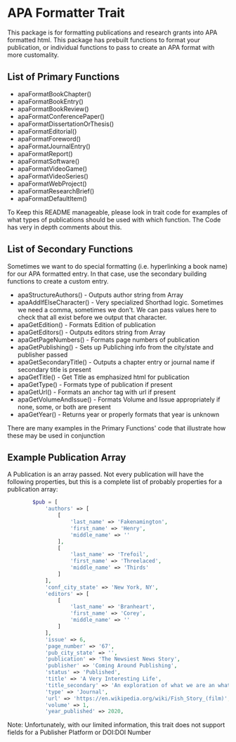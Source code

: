# APA Formatter Trait

This package is for formatting publications and research grants into APA formatted html. This package has prebuilt functions to format your publication, or individual functions to pass to create an APA format with more customality.

## List of Primary Functions

- apaFormatBookChapter()
- apaFormatBookEntry()
- apaFormatBookReview()
- apaFormatConferencePaper()
- apaFormatDissertationOrThesis()
- apaFormatEditorial()
- apaFormatForeword()
- apaFormatJournalEntry()
- apaFormatReport()
- apaFormatSoftware()
- apaFormatVideoGame()
- apaFormatVideoSeries()
- apaFormatWebProject()
- apaFormatResearchBrief()
- apaFormatDefaultItem()

To Keep this README manageable, please look in trait code for examples of what types of publications should be used with which function. The Code has very in depth comments about this.

## List of Secondary Functions
Sometimes we want to do special formatting (i.e. hyperlinking a book name) for our APA formatted entry. In that case, use the secondary building functions to create a custom entry.

- apaStructureAuthors() - Outputs author string from Array
- apaAddIfElseCharacter() - Very specialized Shorthad logic. Sometimes we need a comma, sometimes we don't. We can pass values here to check that all exist before we output that character.
- apaGetEdition() - Formats Edition of publication
- apaGetEditors() - Outputs editors string from Array
- apaGetPageNumbers() - Formats page numbers of publication
- apaGetPublishing() - Sets up Publiching info from the city/state and publisher passed
- apaGetSecondaryTitle() - Outputs a chapter entry or journal name if secondary title is present
- apaGetTitle() - Get Title as emphasized html for publication
- apaGetType() - Formats type of publication if present
- apaGetUrl() - Formats an anchor tag with url if present
- apaGetVolumeAndIssue() - Formats Volume and Issue appropriately if none, some, or both are present
- apaGetYear() - Returns year or properly formats that year is unknown

There are many examples in the Primary Functions' code that illustrate how these may be used in conjunction

## Example Publication Array

A Publication is an array passed. Not every publication will have the following properties, but this is a complete list of probably properties for a publication array:

```php
        $pub = [
            'authors' => [
                [
                    'last_name' => 'Fakenamington',
                    'first_name' => 'Henry',
                    'middle_name' => ''
                ],
                [
                    'last_name' => 'Trefoil',
                    'first_name' => 'Threelaced',
                    'middle_name' => 'Thirds'
                ]
            ],
            'conf_city_state' => 'New York, NY',
            'editors' => [
                [
                    'last_name' => 'Branheart',
                    'first_name' => 'Corey',
                    'middle_name' => ''
                ]
            ],
            'issue' => 6,
            'page_number' => '67',
            'pub_city_state' => '',
            'publication' => 'The Newsiest News Story',
            'publisher' => 'Coming Around Publishing',
            'status' => 'Published',
            'title' => 'A Very Interesting Life',
            'title_secondary' => 'An exploration of what we are an what we\'ll be',
            'type' => 'Journal',
            'url' => 'https://en.wikipedia.org/wiki/Fish_Story_(film)',
            'volume' => 1,
            'year_published' => 2020,
```

Note: Unfortunately, with our limited information, this trait does not support fields for a Publisher Platform or DOI:DOI Number
